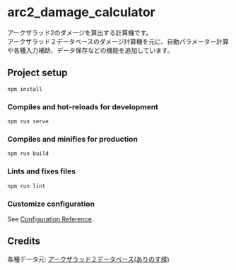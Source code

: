# arc2_damage_calculator
アークザラッド2のダメージを算出する計算機です。  
アークザラッド２データベースのダメージ計算機を元に、自動パラメーター計算や各種入力補助、データ保存などの機能を追加しています。

## Project setup
```
npm install
```

### Compiles and hot-reloads for development
```
npm run serve
```

### Compiles and minifies for production
```
npm run build
```

### Lints and fixes files
```
npm run lint
```

### Customize configuration
See [Configuration Reference](https://cli.vuejs.org/config/).

## Credits
各種データ元: [アークザラッド２データベース(ありのす様)](http://arinosu.ari-jigoku.com/arc2/)